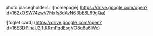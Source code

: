 photo placegholders: ![homepage] (https://drive.google.com/open?id=162xOSW74zwV7Nxfs8dAvN63bE8L69gQa)

![foglet card] (https://drive.google.com/open?id=16E3DPlhaU2j1tKRmPqdEsgVO8q6a6lWe)
